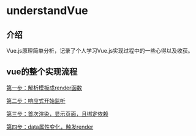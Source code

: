 # understandVue

## 介绍
  Vue.js原理简单分析，记录了个人学习Vue.js实现过程中的一些心得以及收获。

## vue的整个实现流程
[第一步：解析模板成render函数](./docs/)

[第二步：响应式开始监听](./docs/)

[第三步：首次渲染，显示页面，且绑定依赖](./docs/)

[第四步：data属性变化，触发render](./docs/)
